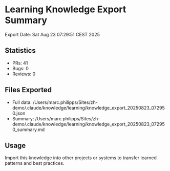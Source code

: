 # Learning Knowledge Export Summary

Export Date: Sat Aug 23 07:29:51 CEST 2025

## Statistics
- PRs:       41
- Bugs:        0  
- Reviews:        0

## Files Exported
- Full data: /Users/marc.philipps/Sites/zh-demo/.claude/knowledge/learning/knowledge_export_20250823_072950.json
- Summary: /Users/marc.philipps/Sites/zh-demo/.claude/knowledge/learning/knowledge_export_20250823_072950_summary.md

## Usage
Import this knowledge into other projects or systems to transfer learned patterns and best practices.
